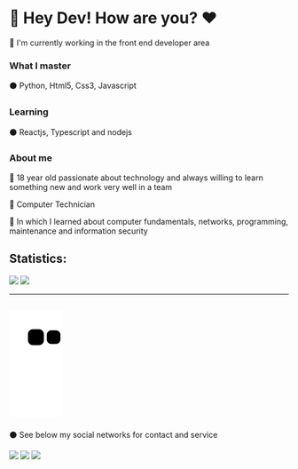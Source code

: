 # :wave: Hey Dev! How are you? ❤
💬 I'm currently working in the front end developer area

### What I master
⚫ Python, Html5, Css3, Javascript

### Learning
⚫ Reactjs, Typescript and nodejs

### About me 
  🔸 18 year old passionate about technology and always willing to learn something new and work very well in a team

  🔸 Computer Technician 

  🔸 In which I learned about computer fundamentals, networks, programming, maintenance and information security

## Statistics:

<div>
  <img height="160em" src="https://github-readme-stats.vercel.app/api?username=efernandev&show_icons=true&theme=tokyonight&include_all_commits=true&count_private=true"/>
  <img height="160em" src="https://github-readme-stats.vercel.app/api/top-langs/?username=efernandev&layout=compact&langs_count=7&theme=tokyonight"/>
</div>


--- 
 ![Snake animation](https://github.com/rafaballerini/rafaballerini/blob/output/github-contribution-grid-snake.svg)
--- 

⚫ See below my social networks for contact and service

[<img src="https://img.shields.io/badge/twitter-%231DA1F2.svg?&style=for-the-badge&logo=twitter&logoColor=white" />](https://twitter.com/dudufs1_)
[<img src = "https://img.shields.io/badge/instagram-%23E4405F.svg?&style=for-the-badge&logo=instagram&logoColor=white">](https://www.instagram.com/dudufs1_/)
[<img src = "https://img.shields.io/badge/Telegram-2CA5E0?style=for-the-badge&logo=telegram&logoColor=white">](https://t.me/efernandev)
